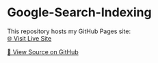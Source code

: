 # Google-Search-Indexing

This repository hosts my GitHub Pages site:  
[🌐 Visit Live Site](https://dilshaprathibha.github.io)

[📂 View Source on GitHub](https://github.com/DilshaPrathibha/DilshaPrathibha.github.io)

